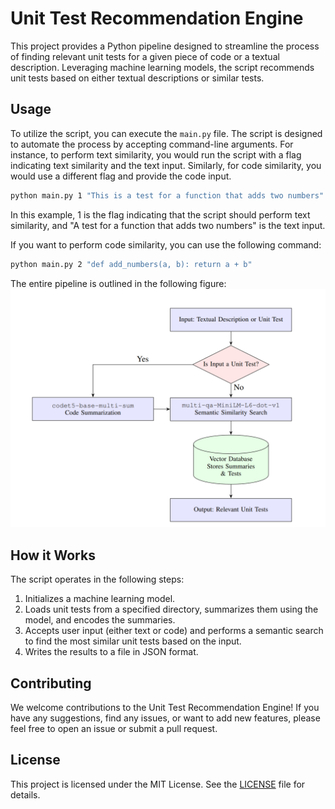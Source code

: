# Unit Test Recommendation Engine

This project provides a Python pipeline designed to streamline the process of finding relevant unit tests for a given piece of code or a textual description. Leveraging machine learning models, the script recommends unit tests based on either textual descriptions or similar tests.

## Usage

To utilize the script, you can execute the `main.py` file. The script is designed to automate the process by accepting command-line arguments. For instance, to perform text similarity, you would run the script with a flag indicating text similarity and the text input. Similarly, for code similarity, you would use a different flag and provide the code input.

```bash
python main.py 1 "This is a test for a function that adds two numbers"
```


In this example, 1 is the flag indicating that the script should perform text similarity, and "A test for a function that adds two numbers" is the text input.

If you want to perform code similarity, you can use the following command:

```bash
python main.py 2 "def add_numbers(a, b): return a + b"
```

The entire pipeline is outlined in the following figure:
![Unit Test Recommender](pipeline.png)


## How it Works

The script operates in the following steps:

1. Initializes a machine learning model.
2. Loads unit tests from a specified directory, summarizes them using the model, and encodes the summaries.
3. Accepts user input (either text or code) and performs a semantic search to find the most similar unit tests based on the input.
4. Writes the results to a file in JSON format.

## Contributing

We welcome contributions to the Unit Test Recommendation Engine! If you have any suggestions, find any issues, or want to add new features, please feel free to open an issue or submit a pull request.

## License

This project is licensed under the MIT License. See the [LICENSE](LICENSE) file for details.
